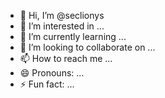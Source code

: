 - 👋 Hi, I’m @seclionys
- 👀 I’m interested in ...
- 🌱 I’m currently learning ...
- 💞️ I’m looking to collaborate on ...
- 📫 How to reach me ...
- 😄 Pronouns: ...
- ⚡ Fun fact: ...

<!---
seclionys/seclionys is a ✨ special ✨ repository because its `README.md` (this file) appears on your GitHub profile.
You can click the Preview link to take a look at your changes.
--->
